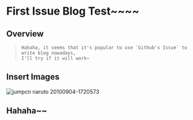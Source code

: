 # First Issue Blog Test~~~~
## Overview

> ```
> Hahaha, it seems that it's popular to use `Github's Issue` to write blog nowadays,
> I'll try if it will work~
> ```
## Insert Images

![jumpcn naruto 20100904-1720573](https://cloud.githubusercontent.com/assets/14041622/10400553/f9f787a4-6eeb-11e5-96f3-bd9a7d2b352f.JPG)
## Hahaha~~
